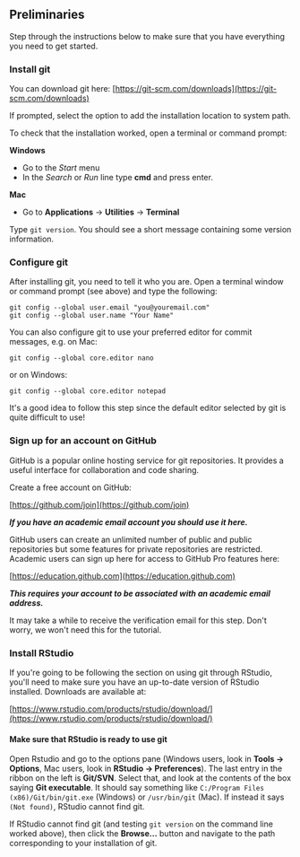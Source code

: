 ## Preliminaries

Step through the instructions below to make sure that you have
everything you need to get started.

### Install git
You can download git here:
[https://git-scm.com/downloads](https://git-scm.com/downloads)

<!-- TODO: check this -->
If prompted, select the option to add the installation location to system path.

<!-- On Windows, you may need to select an option about "Adjusting your PATH environment". -->
<!-- The option "Run Git from the Windows Command Prompt" will help RStudio find git. -->

To check that the installation worked, open a terminal or command prompt:

**Windows**

* Go to the *Start* menu
* In the *Search* or *Run* line type **cmd** and press enter.

**Mac**

* Go to **Applications** -> **Utilities** -> **Terminal**

Type `git version`. You should see a short message containing some
version information.

### Configure git [](#configure)

After installing git, you need to tell it who you are. Open a terminal
window or command prompt (see above) and type the following:

```
git config --global user.email "you@youremail.com"
git config --global user.name "Your Name"
```

You can also configure git to use your preferred editor for commit
messages, e.g. on Mac:
```
git config --global core.editor nano
```

or on Windows:
```
git config --global core.editor notepad
```

It's a good idea to follow this step since the default editor selected by git is quite difficult to use!

### Sign up for an account on GitHub [](#github)

GitHub is a popular online hosting service for git repositories. It
provides a useful interface for collaboration and code sharing.

Create a free account on GitHub:

[https://github.com/join](https://github.com/join)

***If you have an academic email account you should use it here.***

GitHub users can create an unlimited number of public and public
repositories but some features for private repositories are
restricted. Academic users can sign up here for access to GitHub Pro
features here:

[https://education.github.com](https://education.github.com)

***This requires your account to be associated with an academic email
address.***

It may take a while to receive the verification email for
this step. Don't worry, we won't need this for the tutorial.

### Install RStudio

If you're going to be following the section on using git through
RStudio, you'll need to make sure you have an up-to-date version of
RStudio installed. Downloads are available at:

[https://www.rstudio.com/products/rstudio/download/](https://www.rstudio.com/products/rstudio/download/)

#### Make sure that RStudio is ready to use git

Open Rstudio and go to the options pane (Windows users, look in
**Tools -> Options**, Mac users, look in **RStudio ->
Preferences**). The last entry in the ribbon on the left is
**Git/SVN**. Select that, and look at the contents of the box saying
**Git executable**. It should say something like `C:/Program Files
(x86)/Git/bin/git.exe` (Windows) or `/usr/bin/git` (Mac). If instead
it says `(Not found)`, RStudio cannot find git.

If RStudio cannot find git (and testing `git version` on the command
line worked above), then click the **Browse...** button and navigate
to the path corresponding to your installation of git.
